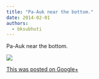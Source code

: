 ```yaml
---
title: "Pa-Auk near the bottom."
date: 2014-02-01
authors: 
  - bksubhuti
---
```


Pa-Auk near the bottom.﻿

![](https://lh4.googleusercontent.com/-z03sEyixO6k/UuzmCv7hfaI/AAAAAAAAIEw/t7vGaikvBos/w506-h750/14%2B-%2B1)

[This was posted on Google+](https://plus.google.com/+BhikkhuSubhuti/posts/45yv5emdR8S)